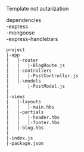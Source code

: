 Template not autarization

dependencies  
-express  
-mongoose  
-express-handlebars  

```
project
|-app
|	|-router
|	|	|-BlogRoute.js
|	|-controllers
|	|	|-PostController.js
|	|-\models
|		|-PostModel.js
|
|-views
|	|-layouts
|	|	|-main.hbs
|	|-partials
|	|	|-header.hbs
|	|	|-footer.hbs
|	|-blog.hbs
|
|-index.js
|-package.json
```
